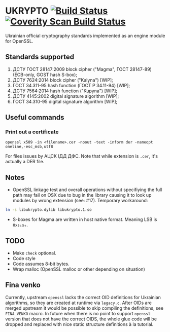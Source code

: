 # UKRYPTO [![Build Status](https://img.shields.io/travis/ErintLabs/libukrypto/master.svg)](https://travis-ci.org/ErintLabs/libukrypto) [![Coverity Scan Build Status](https://img.shields.io/coverity/scan/10996.svg)](https://scan.coverity.com/projects/erintlabs-libukrypto) 
Ukrainian official cryptography standards implemented as an engine module for OpenSSL.

## Standards supported
1. ДСТУ ГОСТ 28147:2009 block cipher ("Magma", ГОСТ 28147-89) (ECB-only, GOST hash S-box);
2. ДСТУ 7624:2014 block cipher ("Kalyna") [WIP];
3. ГОСТ 34.311-95 hash function (ГОСТ Р 34.11-94) [WIP];
4. ДСТУ 7564:2014 hash function ("Kupyna") [WIP];
5. ДСТУ 4145:2002 digital signature algorithm [WIP];
6. ГОСТ 34.310-95 digital signature algorithm [WIP];

## Useful commands
### Print out a certificate

`openssl x509 -in <filename>.cer -noout -text -inform der -nameopt oneline,-esc_msb,utf8`

For files issues by АЦСК ІДД ДФС. Note that while extension is `.cer`, it's actually a DER file.

## Notes
- OpenSSL linkage test and overall operations without specifiying the full path may fail on OSX due to bug in the library causing it to look up modules by wrong extension (see: #17). Temporary workaround:
```Bash
ln -s libukrypto.dylib libukrypto.1.so
```
- S-boxes for Magma are written in host native format. Meaning LSB is `0xs₁s₀`.

## TODO
- Make `check` optional.
- Code style
- Code assumes 8-bit bytes.
- Wrap malloc (OpenSSL malloc or other depending on situation)

## Fina venko
Currently, upstream `openssl` lacks the correct OID definitions for Ukrainian algorithms, so they are created at runtime via `legacy.c`.
After OIDs are merged upstream it would be possible to skip compiling the definitions, see `FINA_VENKO` macro. In future when there is no
point to support `openssl` version that does not have the correct OIDS, the whole glue code will be dropped and replaced with nice
static structure definitions à la tutorial.
